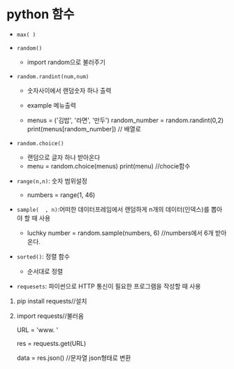 # python 함수
- `max( )`
- `random()`
    - import random으로 불러주기
- `random.randint(num,num)`              
    - 숫자사이에서 랜덤숫자 하나 출력
    - example 메뉴출력

    - menus = ('김밥', '라면', '만두')
      random_number = random.randint(0,2) 
      print(menus[random_number]) //  배열로


- `random.choice()`
    - 랜덤으로 글자 하나 받아온다
    - menu = random.choice(menus)
        print(menu)   //chocie함수

- `range(n,n)`: 숫자 범위설정
    - numbers = range(1, 46)

- `sample(  , n)`:어떠한 데이터프레임에서 랜덤하게 n개의 데이터(인덱스)를 뽑아야 할 때 사용
    - luchky number = random.sample(numbers, 6)
    //numbers에서 6개 받아온다.

- `sorted()`: 정렬 함수
    - 순서대로 정렬

 
- `requesets`: 파이썬으로 HTTP 통신이 필요한 프로그램을 작성할 때 사용
1. pip install requests//설치

2. import requests//불러옴

    URL = 'www. '

    res = requests.get(URL)

    data = res.json()
    //문자열 json형태로 변환












